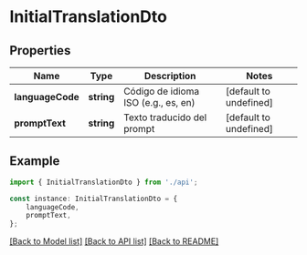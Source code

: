 # InitialTranslationDto


## Properties

Name | Type | Description | Notes
------------ | ------------- | ------------- | -------------
**languageCode** | **string** | Código de idioma ISO (e.g., es, en) | [default to undefined]
**promptText** | **string** | Texto traducido del prompt | [default to undefined]

## Example

```typescript
import { InitialTranslationDto } from './api';

const instance: InitialTranslationDto = {
    languageCode,
    promptText,
};
```

[[Back to Model list]](../README.md#documentation-for-models) [[Back to API list]](../README.md#documentation-for-api-endpoints) [[Back to README]](../README.md)
